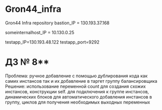 # Gron44_infra
Gron44 Infra repository
bastion_IP = 130.193.37.168

someinternalhost_IP = 10.130.0.25
 
testapp_IP=130.193.48.122
testapp_port=9292

# ДЗ № 8**
Проблема: ручное добавление с помощью дублирования кода как самих инстансов так и их добавление в таргет группу балансировщика
Решение: использование переменной count для создания схожих инстансов, конструкции self.<ATTRIBUTE> для подключения к группе инстансов, динамических блоков для автоматического добавления инстансов в группу, циклов для получения необходимых выходных переменных
